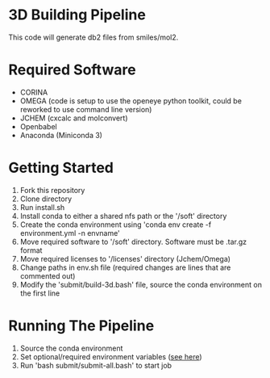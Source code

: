 3D Building Pipeline
====

This code will generate db2 files from smiles/mol2.


Required Software
===
- CORINA
- OMEGA (code is setup to use the openeye python toolkit, could be reworked to use command line version)
- JCHEM (cxcalc and molconvert)
- Openbabel
- Anaconda (Miniconda 3)

Getting Started
===
  1. Fork this repository
  2. Clone directory
  4. Run install.sh 
  5. Install conda to either a shared nfs path or the '/soft' directory
  6. Create the conda environment using 'conda env create -f environment.yml -n envname'
  7. Move required software to '/soft' directory. Software must be .tar.gz format
  8. Move required licenses to '/licenses' directory (Jchem/Omega)
  9. Change paths in env.sh file (required changes are lines that are commented out)
  10. Modify the 'submit/build-3d.bash' file, source the conda environment on the first line

Running The Pipeline
===  
  1. Source the conda environment
  2. Set optional/required environment variables ([see here](https://wiki.docking.org/index.php/Building_The_3D_Pipeline_ZINC22))
  3. Run 'bash submit/submit-all.bash' to start job 

